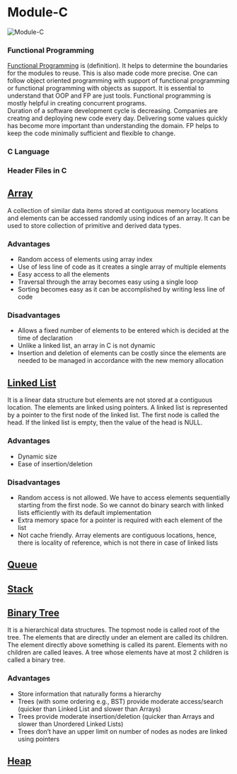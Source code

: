 # Module-C

![Module-C](https://user-images.githubusercontent.com/42912140/129202072-0462addb-efee-4289-8927-717dddbeb408.png)


### Functional Programming
[Functional Programming](/https://www.oreilly.com/library/view/functional-programming-for/9781449312657/ch01.html) is (definition). It helps to determine the boundaries for the modules to reuse. This is also made code more precise. One can follow object oriented programming with support of functional programming or functional programming with objects as support. It is essential to understand that OOP and FP are just tools. Functional programming is mostly helpful in creating concurrent programs.   
Duration of a software development cycle is decreasing. Companies are creatng and deploying new code every day. Delivering some values quickly has become more important than understanding the domain. FP helps to keep the code minimally sufficient and flexible to change.

### C Language

### Header Files in C


## [Array](/Array)
A collection of similar data items stored at contiguous memory locations and elements can be accessed randomly using indices of an array. It can be used to store collection of primitive and derived data types.

### Advantages
* Random access of elements using array index
* Use of less line of code as it creates a single array of multiple elements
* Easy access to all the elements
* Traversal through the array becomes easy using a single loop
* Sorting becomes easy as it can be accomplished by writing less line of code

### Disadvantages

* Allows a fixed number of elements to be entered which is decided at the time of declaration
* Unlike a linked list, an array in C is not dynamic
* Insertion and deletion of elements can be costly since the elements are needed to be managed in accordance with the new memory allocation

## [Linked List](/Linked_List)
It is a linear data structure but elements are not stored at a contiguous location. The elements are linked using pointers. A linked list is represented by a pointer to the first node of the linked list. The first node is called the head. If the linked list is empty, then the value of the head is NULL. 

### Advantages
* Dynamic size 
* Ease of insertion/deletion

### Disadvantages
* Random access is not allowed. We have to access elements sequentially starting from the first node. So we cannot do binary search with linked lists efficiently with its default implementation
* Extra memory space for a pointer is required with each element of the list
* Not cache friendly. Array elements are contiguous locations, hence, there is locality of reference, which is not there in case of linked lists

## [Queue](/Queue)

## [Stack](/Stack)

## [Binary Tree](/Trees)
It is a hierarchical data structures.  The topmost node is called root of the tree. The elements that are directly under an element are called its children. The element directly above something is called its parent. Elements with no children are called leaves. A tree whose elements have at most 2 children is called a binary tree.

### Advantages
* Store information that naturally forms a hierarchy
* Trees (with some ordering e.g., BST) provide moderate access/search (quicker than Linked List and slower than Arrays)
* Trees provide moderate insertion/deletion (quicker than Arrays and slower than Unordered Linked Lists)
* Trees don’t have an upper limit on number of nodes as nodes are linked using pointers


## [Heap](/Heap)

